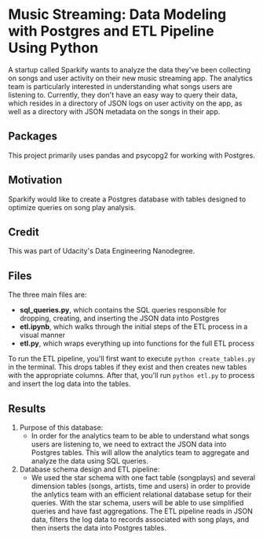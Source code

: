 # Music Streaming: Data Modeling with Postgres and ETL Pipeline Using Python

A startup called Sparkify wants to analyze the data they've been collecting on songs and user activity on their new music streaming app. The analytics team is particularly interested in understanding what songs users are listening to. Currently, they don't have an easy way to query their data, which resides in a directory of JSON logs on user activity on the app, as well as a directory with JSON metadata on the songs in their app.

## Packages

This project primarily uses pandas and psycopg2 for working with Postgres.

## Motivation

Sparkify would like to create a Postgres database with tables designed to optimize queries on song play analysis.

## Credit

This was part of Udacity's Data Engineering Nanodegree.

## Files

The three main files are:

- **sql_queries.py**, which contains the SQL queries responsible for dropping, creating, and inserting the JSON data into Postgres
- **etl.ipynb**, which walks through the initial steps of the ETL process in a visual manner
- **etl.py**, which wraps everything up into functions for the full ETL process

To run the ETL pipeline, you'll first want to execute `python create_tables.py` in the terminal. This drops tables if they exist and then creates new tables with the appropriate columns. After that, you'll run `python etl.py` to process and insert the log data into the tables. 

## Results

1. Purpose of this database:
    - In order for the analytics team to be able to understand what songs users are listening to, we need to extract the JSON data into Postgres tables. This will allow the analytics team to aggregate and analyze the data using SQL queries.
2. Database schema design and ETL pipeline:
    - We used the star schema with one fact table (songplays) and several dimension tables (songs, artists, time and users) in order to provide the anlytics team with an efficient relational database setup for their queries. With the star schema, users will be able to use simplified queries and have fast aggregations. The ETL pipeline reads in JSON data, filters the log data to records associated with song plays, and then inserts the data into Postgres tables.
